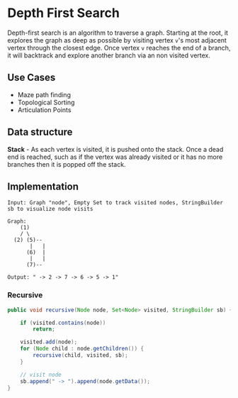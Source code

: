 # Depth First Search

Depth-first search is an algorithm to traverse a graph. Starting at the root, it explores the graph as deep as possible by visiting vertex `v`'s most adjacent vertex through the closest edge. Once vertex `v` reaches the end of a branch, it will backtrack and explore another branch via an non visited vertex.

## Use Cases
- Maze path finding
- Topological Sorting
- Articulation Points

## Data structure

**Stack** - As each vertex is visited, it is pushed onto the stack. Once a dead end is reached, such as if the vertex was already visited or it has no more branches then it is popped off the stack.

## Implementation
```
Input: Graph "node", Empty Set to track visited nodes, StringBuilder sb to visualize node visits

Graph:
    (1)
    / \
  (2) (5)--
       |   |
      (6)  |
       |   |
      (7)--

Output: " -> 2 -> 7 -> 6 -> 5 -> 1"
```


### Recursive

``` java
public void recursive(Node node, Set<Node> visited, StringBuilder sb) {

    if (visited.contains(node))
        return;

    visited.add(node);
    for (Node child : node.getChildren()) {
        recursive(child, visited, sb);
    }

    // visit node
    sb.append(" -> ").append(node.getData());
}
```